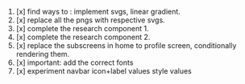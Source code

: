 1. [x] find ways to : implement svgs, linear gradient.
2. [x] replace all the pngs with respective svgs.
3. [x] complete the research component 1.
4. [x] complete the research component 2.
5. [x] replace the subscreens in home to profile screen, conditionally rendering them.
6. [x] important: add the correct fonts
7. [x] experiment navbar icon+label values style values
